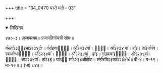+++
title = "34_0470 यस्ते मदो - 03"

+++
<details open><summary>लिखितम्</summary>

४७०-३। प्राजापत्यम्॥ प्रजापतिर्गायत्री सोमः॥

य꣣स्ता꣢ऽ३२᳐इमा꣣ऽ२३४दाः꣥॥ व꣢रा꣡इणाया꣢᳐। ओ꣣ऽ२३४वा꣥। हा꣢᳐। ओ꣣ऽ२३४ वा꣥। हा꣢इ। ता꣡इना꣯प꣢व। स्वआ꣡न्धासा꣢᳐। ओ꣣ऽ२३४वा꣥। हा꣢᳐। ओ꣣ऽ२३४वा꣥। हा꣢इ॥ दा꣡इवावाइरा꣢᳐। ओ꣣ऽ२३४वा꣥। हा꣢᳐। ओ꣣ऽ२३४वा꣥। हा꣢ऽ३इ॥ घा꣡ऽ२᳐ शा꣣ऽ२३४औ꣥꣯हो꣯वा॥ स꣢हो꣯रयिऽ३ष्ठा꣡ऽ२३꣡४꣡५ः꣡॥ दी-४। प-१९। मा-१२॥ ३ (धा) ८४७॥
</details>